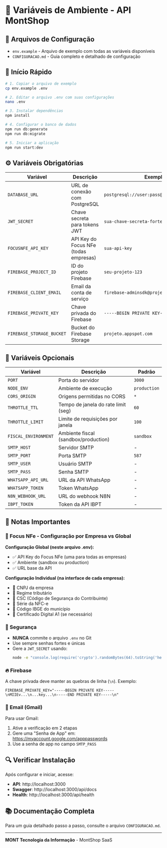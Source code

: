 # 📝 Variáveis de Ambiente - API MontShop

## 📁 Arquivos de Configuração

- `env.example` - Arquivo de exemplo com todas as variáveis disponíveis
- `CONFIGURACAO.md` - Guia completo e detalhado de configuração

## 🚀 Início Rápido

```bash
# 1. Copiar o arquivo de exemplo
cp env.example .env

# 2. Editar o arquivo .env com suas configurações
nano .env

# 3. Instalar dependências
npm install

# 4. Configurar o banco de dados
npm run db:generate
npm run db:migrate

# 5. Iniciar a aplicação
npm run start:dev
```

## ⚙️ Variáveis Obrigatórias

| Variável | Descrição | Exemplo |
|----------|-----------|---------|
| `DATABASE_URL` | URL de conexão com PostgreSQL | `postgresql://user:pass@localhost:5432/db` |
| `JWT_SECRET` | Chave secreta para tokens JWT | `sua-chave-secreta-forte` |
| `FOCUSNFE_API_KEY` | API Key do Focus NFe (todas empresas) | `sua-api-key` |
| `FIREBASE_PROJECT_ID` | ID do projeto Firebase | `seu-projeto-123` |
| `FIREBASE_CLIENT_EMAIL` | Email da conta de serviço | `firebase-adminsdk@projeto.iam...` |
| `FIREBASE_PRIVATE_KEY` | Chave privada do Firebase | `-----BEGIN PRIVATE KEY-----\n...` |
| `FIREBASE_STORAGE_BUCKET` | Bucket do Firebase Storage | `projeto.appspot.com` |

## 🔧 Variáveis Opcionais

| Variável | Descrição | Padrão |
|----------|-----------|--------|
| `PORT` | Porta do servidor | `3000` |
| `NODE_ENV` | Ambiente de execução | `production` |
| `CORS_ORIGIN` | Origens permitidas no CORS | `*` |
| `THROTTLE_TTL` | Tempo de janela do rate limit (seg) | `60` |
| `THROTTLE_LIMIT` | Limite de requisições por janela | `100` |
| `FISCAL_ENVIRONMENT` | Ambiente fiscal (sandbox/production) | `sandbox` |
| `SMTP_HOST` | Servidor SMTP | - |
| `SMTP_PORT` | Porta SMTP | `587` |
| `SMTP_USER` | Usuário SMTP | - |
| `SMTP_PASS` | Senha SMTP | - |
| `WHATSAPP_API_URL` | URL da API WhatsApp | - |
| `WHATSAPP_TOKEN` | Token WhatsApp | - |
| `N8N_WEBHOOK_URL` | URL do webhook N8N | - |
| `IBPT_TOKEN` | Token da API IBPT | - |

## 📌 Notas Importantes

### 🏢 Focus NFe - Configuração por Empresa vs Global

**Configuração Global (neste arquivo .env):**
- ✅ API Key do Focus NFe (uma para todas as empresas)
- ✅ Ambiente (sandbox ou production)
- ✅ URL base da API

**Configuração Individual (na interface de cada empresa):**
- 📝 CNPJ da empresa
- 📝 Regime tributário
- 📝 CSC (Código de Segurança do Contribuinte)
- 📝 Série da NFC-e
- 📝 Código IBGE do município
- 📝 Certificado Digital A1 (se necessário)

### 🔐 Segurança

- **NUNCA** commite o arquivo `.env` no Git
- Use sempre senhas fortes e únicas
- Gere a `JWT_SECRET` usando: 
  ```bash
  node -e "console.log(require('crypto').randomBytes(64).toString('hex'))"
  ```

### 🔥 Firebase

A chave privada deve manter as quebras de linha (`\n`). Exemplo:
```env
FIREBASE_PRIVATE_KEY="-----BEGIN PRIVATE KEY-----\nMIIEv...\n...key...\n-----END PRIVATE KEY-----\n"
```

### 📧 Email (Gmail)

Para usar Gmail:
1. Ative a verificação em 2 etapas
2. Gere uma "Senha de App" em: https://myaccount.google.com/apppasswords
3. Use a senha de app no campo `SMTP_PASS`

## 🔍 Verificar Instalação

Após configurar e iniciar, acesse:

- **API**: http://localhost:3000
- **Swagger**: http://localhost:3000/api/docs
- **Health**: http://localhost:3000/api/health

## 📚 Documentação Completa

Para um guia detalhado passo a passo, consulte o arquivo `CONFIGURACAO.md`.

---

**MONT Tecnologia da Informação** - MontShop SaaS

